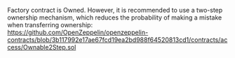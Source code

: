 Factory contract is Owned. However, it is recommended to use a two-step ownership mechanism, which reduces the probability of making a mistake when transferring ownership:
https://github.com/OpenZeppelin/openzeppelin-contracts/blob/3b117992e17ae67fcd19ea2bd988f64520813cd1/contracts/access/Ownable2Step.sol

